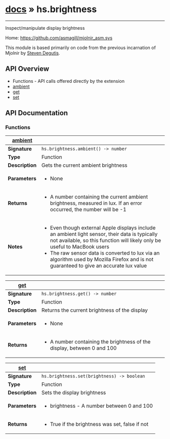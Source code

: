 # [docs](hammerspoon/index.md) » hs.brightness
---

Inspect/manipulate display brightness

Home: https://github.com/asmagill/mjolnir_asm.sys

This module is based primarily on code from the previous incarnation of Mjolnir by [Steven Degutis](https://github.com/sdegutis/).

## API Overview
* Functions - API calls offered directly by the extension
 * [ambient](#ambient)
 * [get](#get)
 * [set](#set)

## API Documentation

### Functions

| [ambient](#ambient)         |                                                                                     |
| --------------------------------------------|-------------------------------------------------------------------------------------|
| **Signature**                               | `hs.brightness.ambient() -> number`                                                                    |
| **Type**                                    | Function                                                                     |
| **Description**                             | Gets the current ambient brightness                                                                     |
| **Parameters**                              | <ul><li>None</li></ul> |
| **Returns**                                 | <ul><li>A number containing the current ambient brightness, measured in lux. If an error occurred, the number will be -1</li></ul>          |
| **Notes**                                   | <ul><li>Even though external Apple displays include an ambient light sensor, their data is typically not available, so this function will likely only be useful to MacBook users</li><li>The raw sensor data is converted to lux via an algorithm used by Mozilla Firefox and is not guaranteed to give an accurate lux value</li></ul>                |

| [get](#get)         |                                                                                     |
| --------------------------------------------|-------------------------------------------------------------------------------------|
| **Signature**                               | `hs.brightness.get() -> number`                                                                    |
| **Type**                                    | Function                                                                     |
| **Description**                             | Returns the current brightness of the display                                                                     |
| **Parameters**                              | <ul><li>None</li></ul> |
| **Returns**                                 | <ul><li>A number containing the brightness of the display, between 0 and 100</li></ul>          |

| [set](#set)         |                                                                                     |
| --------------------------------------------|-------------------------------------------------------------------------------------|
| **Signature**                               | `hs.brightness.set(brightness) -> boolean`                                                                    |
| **Type**                                    | Function                                                                     |
| **Description**                             | Sets the display brightness                                                                     |
| **Parameters**                              | <ul><li>brightness - A number between 0 and 100</li></ul> |
| **Returns**                                 | <ul><li>True if the brightness was set, false if not</li></ul>          |


